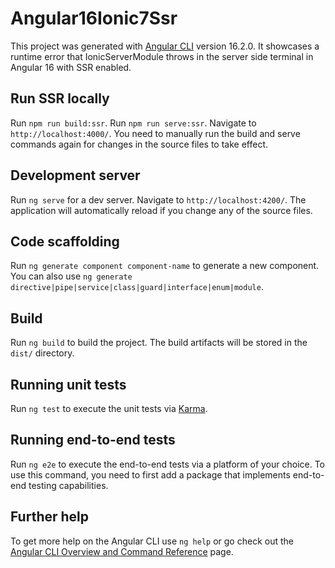 # Angular16Ionic7Ssr

This project was generated with [Angular CLI](https://github.com/angular/angular-cli) version 16.2.0. It showcases a runtime error that IonicServerModule throws in the server side terminal in Angular 16 with SSR enabled.

## Run SSR locally

Run `npm run build:ssr`. Run `npm run serve:ssr`. Navigate to `http://localhost:4000/`. You need to manually run the build and serve commands again for changes in the source files to take effect.

## Development server

Run `ng serve` for a dev server. Navigate to `http://localhost:4200/`. The application will automatically reload if you change any of the source files.

## Code scaffolding

Run `ng generate component component-name` to generate a new component. You can also use `ng generate directive|pipe|service|class|guard|interface|enum|module`.

## Build

Run `ng build` to build the project. The build artifacts will be stored in the `dist/` directory.

## Running unit tests

Run `ng test` to execute the unit tests via [Karma](https://karma-runner.github.io).

## Running end-to-end tests

Run `ng e2e` to execute the end-to-end tests via a platform of your choice. To use this command, you need to first add a package that implements end-to-end testing capabilities.

## Further help

To get more help on the Angular CLI use `ng help` or go check out the [Angular CLI Overview and Command Reference](https://angular.io/cli) page.
